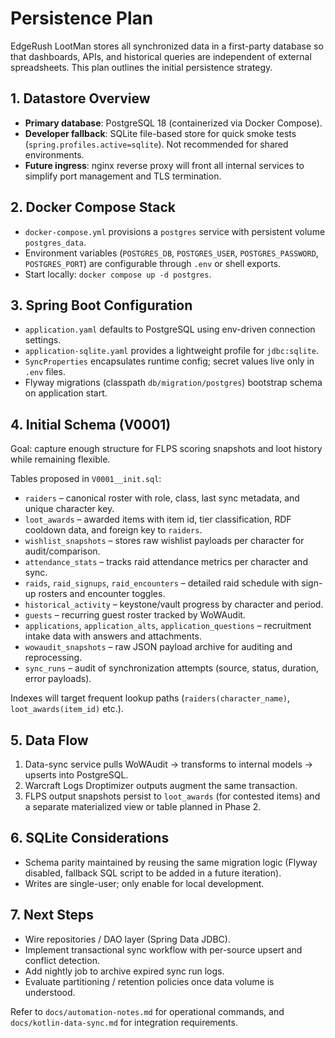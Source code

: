 # Persistence Plan

EdgeRush LootMan stores all synchronized data in a first-party database so that dashboards, APIs, and historical queries are independent of external spreadsheets. This plan outlines the initial persistence strategy.

## 1. Datastore Overview
- **Primary database**: PostgreSQL 18 (containerized via Docker Compose).
- **Developer fallback**: SQLite file-based store for quick smoke tests (`spring.profiles.active=sqlite`). Not recommended for shared environments.
- **Future ingress**: nginx reverse proxy will front all internal services to simplify port management and TLS termination.

## 2. Docker Compose Stack
- `docker-compose.yml` provisions a `postgres` service with persistent volume `postgres_data`.
- Environment variables (`POSTGRES_DB`, `POSTGRES_USER`, `POSTGRES_PASSWORD`, `POSTGRES_PORT`) are configurable through `.env` or shell exports.
- Start locally: `docker compose up -d postgres`.

## 3. Spring Boot Configuration
- `application.yaml` defaults to PostgreSQL using env-driven connection settings.
- `application-sqlite.yaml` provides a lightweight profile for `jdbc:sqlite`.
- `SyncProperties` encapsulates runtime config; secret values live only in `.env` files.
- Flyway migrations (classpath `db/migration/postgres`) bootstrap schema on application start.

## 4. Initial Schema (V0001)
Goal: capture enough structure for FLPS scoring snapshots and loot history while remaining flexible.

Tables proposed in `V0001__init.sql`:
- `raiders` – canonical roster with role, class, last sync metadata, and unique character key.
- `loot_awards` – awarded items with item id, tier classification, RDF cooldown data, and foreign key to `raiders`.
- `wishlist_snapshots` – stores raw wishlist payloads per character for audit/comparison.
- `attendance_stats` – tracks raid attendance metrics per character and sync.
- `raids`, `raid_signups`, `raid_encounters` – detailed raid schedule with sign-up rosters and encounter toggles.
- `historical_activity` – keystone/vault progress by character and period.
- `guests` – recurring guest roster tracked by WoWAudit.
- `applications`, `application_alts`, `application_questions` – recruitment intake data with answers and attachments.
- `wowaudit_snapshots` – raw JSON payload archive for auditing and reprocessing.
- `sync_runs` – audit of synchronization attempts (source, status, duration, error payloads).

Indexes will target frequent lookup paths (`raiders(character_name)`, `loot_awards(item_id)` etc.).

## 5. Data Flow
1. Data-sync service pulls WoWAudit → transforms to internal models → upserts into PostgreSQL.
2. Warcraft Logs Droptimizer outputs augment the same transaction.
3. FLPS output snapshots persist to `loot_awards` (for contested items) and a separate materialized view or table planned in Phase 2.

## 6. SQLite Considerations
- Schema parity maintained by reusing the same migration logic (Flyway disabled, fallback SQL script to be added in a future iteration).
- Writes are single-user; only enable for local development.

## 7. Next Steps
- Wire repositories / DAO layer (Spring Data JDBC).
- Implement transactional sync workflow with per-source upsert and conflict detection.
- Add nightly job to archive expired sync run logs.
- Evaluate partitioning / retention policies once data volume is understood.

Refer to `docs/automation-notes.md` for operational commands, and `docs/kotlin-data-sync.md` for integration requirements.
